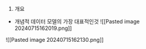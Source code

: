 1) 개요 
- 개념적 데이터 모델의 가장 대표적인것
![[Pasted image 20240715162019.png]]

![[Pasted image 20240715162130.png]]
